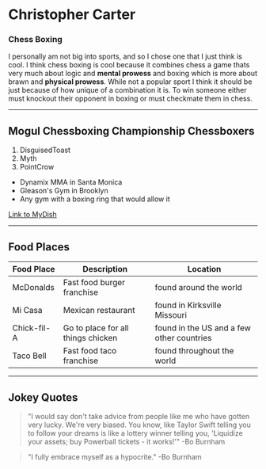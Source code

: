 # Christopher Carter

### Chess Boxing

I personally am not big into sports, and so I chose one that I just think is cool. I think chess boxing is cool because it combines chess a game thats very much about logic and **mental prowess** and boxing which is more about brawn and **physical prowess**. While not a popular sport I think it should be just because of how unique of a combination it is. To win someone either must knockout their opponent in boxing or must checkmate them in chess.

----------------------
## Mogul Chessboxing Championship Chessboxers
1. DisguisedToast
2. Myth
3. PointCrow

* Dynamix MMA in Santa Monica
* Gleason's Gym in Brooklyn
* Any gym with a boxing ring that would allow it

[Link to MyDish](MyDish.md)

-----------------------
## Food Places
| Food Place | Description | Location |
| --- | --- | --- |
| McDonalds | Fast food burger franchise | found around the world |
| Mi Casa | Mexican restaurant | found in Kirksville Missouri |
| Chick-fil-A | Go to place for all things chicken | found in the US and a few other countries |
| Taco Bell | Fast food taco franchise | found throughout the world|

-----------------------
## Jokey Quotes
> "I would say don't take advice from people like me who have gotten very lucky. We're very biased. You know, like Taylor Swift telling you to follow your dreams is like a lottery winner telling you, 'Liquidize your assets; buy Powerball tickets - it works!'"
-Bo Burnham

> "I fully embrace myself as a hypocrite."
-Bo Burnham